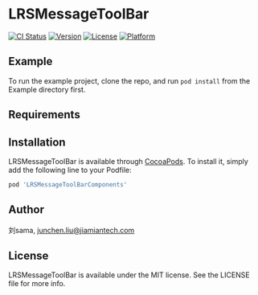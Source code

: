 # LRSMessageToolBar

[![CI Status](https://img.shields.io/travis/刘sama/LRSMessageToolBar.svg?style=flat)](https://travis-ci.org/刘sama/LRSMessageToolBar)
[![Version](https://img.shields.io/cocoapods/v/LRSMessageToolBar.svg?style=flat)](https://cocoapods.org/pods/LRSMessageToolBar)
[![License](https://img.shields.io/cocoapods/l/LRSMessageToolBar.svg?style=flat)](https://cocoapods.org/pods/LRSMessageToolBar)
[![Platform](https://img.shields.io/cocoapods/p/LRSMessageToolBar.svg?style=flat)](https://cocoapods.org/pods/LRSMessageToolBar)

## Example

To run the example project, clone the repo, and run `pod install` from the Example directory first.

## Requirements

## Installation

LRSMessageToolBar is available through [CocoaPods](https://cocoapods.org). To install
it, simply add the following line to your Podfile:

```ruby
pod 'LRSMessageToolBarComponents'
```

## Author

刘sama, junchen.liu@jiamiantech.com

## License

LRSMessageToolBar is available under the MIT license. See the LICENSE file for more info.
